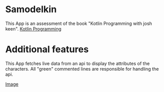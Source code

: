 # Samodelkin

This App is an assessment of the book "Kotlin Programming with josh keen".
[Kotlin Programming](https://bignerdranch.com/books/)

# Additional features

This App fetches live data from an api to display the attributes of the characters.
All "green" commented lines are responsible for handling the api.

[Image](Samodelkin.png) 


